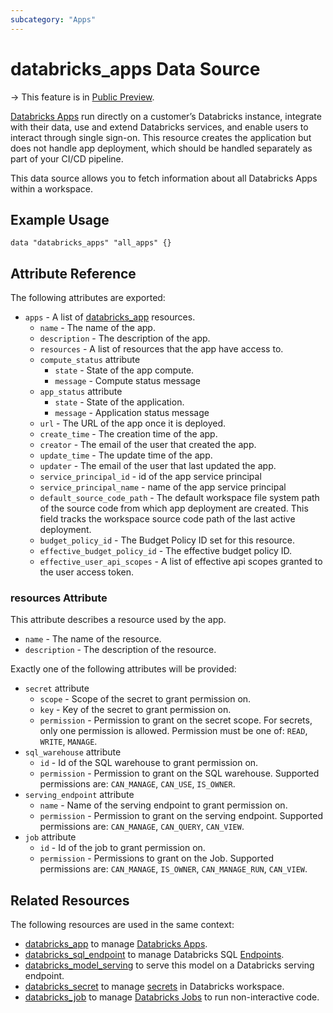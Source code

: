 ```yaml
---
subcategory: "Apps"
---
```

# databricks_apps Data Source

-> This feature is in [Public Preview](https://docs.databricks.com/release-notes/release-types.html).

[Databricks Apps](https://docs.databricks.com/en/dev-tools/databricks-apps/index.html) run directly on a customer’s Databricks instance, integrate with their data, use and extend Databricks services, and enable users to interact through single sign-on. This resource creates the application but does not handle app deployment, which should be handled separately as part of your CI/CD pipeline.

This data source allows you to fetch information about all Databricks Apps within a workspace.

## Example Usage

```hcl
data "databricks_apps" "all_apps" {}
```

## Attribute Reference

The following attributes are exported:

* `apps` - A list of [databricks_app](../resources/app.md) resources.
  * `name` - The name of the app.
  * `description` - The description of the app.
  * `resources` - A list of resources that the app have access to.
  * `compute_status` attribute
    * `state` - State of the app compute.
    * `message` - Compute status message
  * `app_status` attribute
    * `state` - State of the application.
    * `message` - Application status message
  * `url` - The URL of the app once it is deployed.
  * `create_time` - The creation time of the app.
  * `creator` - The email of the user that created the app.
  * `update_time` - The update time of the app.
  * `updater` - The email of the user that last updated the app.
  * `service_principal_id` - id of the app service principal
  * `service_principal_name` - name of the app service principal
  * `default_source_code_path` - The default workspace file system path of the source code from which app deployment are created. This field tracks the workspace source code path of the last active deployment.
  * `budget_policy_id` - The Budget Policy ID set for this resource.
  * `effective_budget_policy_id` - The effective budget policy ID.
  * `effective_user_api_scopes` - A list of effective api scopes granted to the user access token.

### resources Attribute

This attribute describes a resource used by the app.

* `name` - The name of the resource.
* `description` - The description of the resource.

Exactly one of the following attributes will be provided:

* `secret` attribute
  * `scope` - Scope of the secret to grant permission on.
  * `key` - Key of the secret to grant permission on.
  * `permission` - Permission to grant on the secret scope. For secrets, only one permission is allowed. Permission must be one of: `READ`, `WRITE`, `MANAGE`.
* `sql_warehouse` attribute
  * `id` - Id of the SQL warehouse to grant permission on.
  * `permission` - Permission to grant on the SQL warehouse. Supported permissions are: `CAN_MANAGE`, `CAN_USE`, `IS_OWNER`.
* `serving_endpoint` attribute
  * `name` - Name of the serving endpoint to grant permission on.
  * `permission` - Permission to grant on the serving endpoint. Supported permissions are: `CAN_MANAGE`, `CAN_QUERY`, `CAN_VIEW`.
* `job` attribute
  * `id` - Id of the job to grant permission on.
  * `permission` - Permissions to grant on the Job. Supported permissions are: `CAN_MANAGE`, `IS_OWNER`, `CAN_MANAGE_RUN`, `CAN_VIEW`.

## Related Resources

The following resources are used in the same context:

* [databricks_app](../resources/app.md) to manage [Databricks Apps](https://docs.databricks.com/en/dev-tools/databricks-apps/index.html).
* [databricks_sql_endpoint](sql_endpoint.md) to manage Databricks SQL [Endpoints](https://docs.databricks.com/sql/admin/sql-endpoints.html).
* [databricks_model_serving](model_serving.md) to serve this model on a Databricks serving endpoint.
* [databricks_secret](secret.md) to manage [secrets](https://docs.databricks.com/security/secrets/index.html#secrets-user-guide) in Databricks workspace.
* [databricks_job](job.md) to manage [Databricks Jobs](https://docs.databricks.com/jobs.html) to run non-interactive code.
